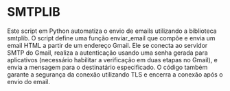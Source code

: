 # SMTPLIB
<p text-align="justify">
  Este script em Python automatiza o envio de emails utilizando a biblioteca smtplib. O script define uma função enviar_email que compõe e envia um email HTML a partir de um endereço Gmail. Ele se conecta ao servidor SMTP do Gmail, realiza a autenticação usando uma senha gerada para aplicativos (necessário habilitar a verificação em duas etapas no Gmail), e envia a mensagem para o destinatário especificado. O código também garante a segurança da conexão utilizando TLS e encerra a conexão após o envio do email.
</p>

